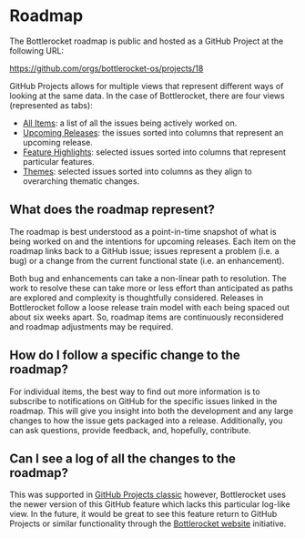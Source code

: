 # Roadmap

The Bottlerocket roadmap is public and hosted as a GitHub Project at the following URL:

https://github.com/orgs/bottlerocket-os/projects/18

GitHub Projects allows for multiple views that represent different ways of looking at the same data. 
In the case of Bottlerocket, there are four views (represented as tabs):

* [All Items](https://github.com/orgs/bottlerocket-os/projects/18/views/1): a list of all the issues being actively worked on. 
* [Upcoming Releases](https://github.com/orgs/bottlerocket-os/projects/18/views/2): the issues sorted into columns that represent an upcoming release.
* [Feature Highlights](https://github.com/orgs/bottlerocket-os/projects/18/views/4): selected issues sorted into columns that represent particular features.
* [Themes](https://github.com/orgs/bottlerocket-os/projects/18/views/5):  selected issues sorted into columns as they align to overarching thematic changes. 

## What does the roadmap represent?

The roadmap is best understood as a point-in-time snapshot of what is being worked on and the intentions for upcoming releases. 
Each item on the roadmap links back to a GitHub issue; issues represent a problem (i.e. a bug) or a change from the current functional state (i.e. an enhancement). 

Both bug and enhancements can take a non-linear path to resolution. 
The work to resolve these can take more or less effort than anticipated as paths are explored and complexity is thoughtfully considered. 
Releases in Bottlerocket follow a loose release train model with each being spaced out about six weeks apart. 
So, roadmap items are continuously reconsidered and roadmap adjustments may be required.

## How do I follow a specific change to the roadmap?

For individual items, the best way to find out more information is to subscribe to notifications on GitHub for the specific issues linked in the roadmap. 
This will give you insight into both the development and any large changes to how the issue gets packaged into a release. 
Additionally, you can ask questions, provide feedback, and, hopefully, contribute. 

## Can I see a log of all the changes to the roadmap?

This was supported in [GitHub Projects classic](https://docs.github.com/en/issues/organizing-your-work-with-project-boards/tracking-work-with-project-boards/tracking-progress-on-your-project-board) however, Bottlerocket uses the newer version of this GitHub feature which lacks this particular log-like view. 
In the future, it would be great to see this feature return to GitHub Projects or similar functionality through the  [Bottlerocket website](https://github.com/bottlerocket-os/project-website) initiative.

